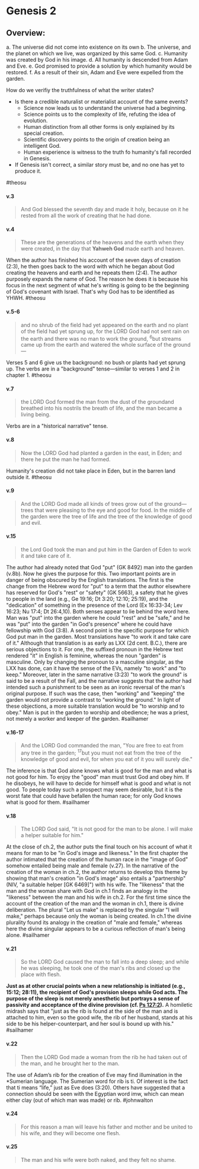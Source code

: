 # Genesis 2

## Overview:
a. The universe did not come into existence on its own
b. The universe, and the planet on which we live, was organized by this same God.
c. Humanity was created by God in his image.
d. All humanity is descended from Adam and Eve.
e. God promised to provide a solution by which humanity would be restored.
f. As a result of their sin, Adam and Eve were expelled from the garden.

How do we verifiy the truthfulness of what the writer states?
- Is there a credible naturalist or materialist account of the same events?
	- Science now leads us to understand the universe had a beginning.
	- Science points us to the complexity of life, refuting the idea of evolution.
	- Human distinction from all other forms is only explained by its special creation.
	- Scientific discovery points to the origin of creation being an intelligent God.
	- Human experience is witness to the truth fo humanity's fall recorded in Genesis.
- If Genesis isn't correct, a similar story must be, and no one has yet to produce it.

#theosu 

#### v.3
>And God blessed the seventh day and made it holy, because on it he rested from all the work of creating that he had done.

#### v.4
>These are the generations of the heavens and the earth when they were created, in the day that **Yahweh God** made earth and heaven.

When the author has finished his account of the seven days of creation (2:3), he then goes back to the word with which he began about God creating the heavens and earth and he repeats them (2:4). The author purposely expands the name of God. The reason he does it is because his focus in the next segment of what he's writing is going to be the beginning of God's covenant with Israel. That's why God has to be identified as YHWH. 
#theosu 

#### v.5-6
>and no shrub of the field had yet appeared on the earth and no plant of the field had yet sprung up, for the LORD God had not sent rain on the earth and there was no man to work the ground, <sup>6</sup>but streams came up from the earth and watered the whole surface of the ground—

Verses 5 and 6 give us the background: no bush or plants had yet sprung up. The verbs are in a "background" tense—similar to verses 1 and 2 in chapter 1.
#theosu 

#### v.7
>the LORD God formed the man from the dust of the groundand breathed into his nostrils the breath of life, and the man became a living being.

Verbs are in a "historical narrative" tense.

#### v.8
>Now the LORD God had planted a garden in the east, in Eden; and there he put the man he had formed.

Humanity's creation did not take place in Eden, but in the barren land outside it.
#theosu 

#### v.9
>And the LORD God made all kinds of trees grow out of the ground—trees that were pleasing to the eye and good for food. In the middle of the garden were the tree of life and the tree of the knowledge of good and evil.

#### v.15
>the Lord God took the man and put him in the Garden of Eden to work it and take care of it.

The author had already noted that God "put" (GK 8492) man into the garden (v.8b). Now he gives the purpose for this. Two important points are in danger of being obscured by the English translations. The first is the change from the Hebrew word for "put" to a term that the author elsewhere has reserved for God's "rest" or "safety" (GK 5663), a safety that he gives to people in the land (e.g., Ge 19:16; Dt 3:20; 12:10; 25:19), and the "dedication" of something in the presence of the Lord (Ex 16:33-34; Lev 16:23; Nu 17:4; Dt 26:4,10). Both senses appear to lie behind the word here. Man was "put" into the garden where he could "rest" and be "safe," and he was "put" into the garden "in God's presence" where he could have fellowship with God (3:8).
A second point is the specific purpose for which God put man in the garden. Most translations have "to work it and take care of it." Although that translation is as early as LXX (2d cent. B.C.), there are serious objections to it. For one, the suffixed pronoun in the Hebrew text rendered "it" in English is feminine, whereas the noun "garden" is masculine. Only by changing the pronoun to a masculine singular, as the LXX has done, can it have the sense of the EVs, namely "to work" and "to keep." Moreover, later in the same narrative (3:23) "to work the ground" is said to be a result of the Fall, and the narrative suggests that the author had intended such a punishment to be seen as an ironic reversal of the man's original purpose. If such was the case, then "working" and "keeping" the garden would not provide a contrast to "working the ground."
In light of these objections, a more suitable translation would be "to worship and to obey." Man is put in the garden to worship and obedience; he was a priest, not merely a worker and keeper of the garden.
#sailhamer

#### v.16-17
>And the LORD God commanded the man, "You are free to eat from any tree in the garden; <sup>17</sup>but you must not eat from the tree of the knowledge of good and evil, for when you eat of it you will surely die."

The inference is that God alone knows what is good for the man and what is not good for him. To enjoy the "good" man must trust God and obey him. If he disobeys, he will have to decide for himself what is good and what is not good. To people today such a prospect may seem desirable, but it is the worst fate that could have befallen the human race; for only God knows what is good for them.
#sailhamer 

#### v.18
>The LORD God said, "It is not good for the man to be alone. I will make a helper suitable for him."

At the close of ch.2, the author puts the final touch on his account of what it means for man to be "in God's image and likeness." In the first chapter the author intimated that the creation of the human race in the "image of God" somehow entailed being male and female (v.27). In the narrative of the creation of the woman in ch.2, the author returns to develop this theme by showing that man's creation "in God's image" also entails a "partnership" (NIV, "a suitable helper \[GK 6469\]") with his wife. The "likeness" that the man and the woman share with God in ch.1 finds an analogy in the "likeness" between the man and his wife in ch.2.
For the first time since the account of the creation of the man and the woman  in ch.1, there is divine deliberation. The plural "Let us make" is replaced by the singular "I will make," perhaps because only the woman is being created. In ch.1 the divine plurality found its analogy in the creation of "male and female," whereas here the divine singular appears to be a curious reflection of man's being alone.
#sailhamer 

#### v.21
>So the LORD God caused the man to fall into a deep sleep; and while he was sleeping, he took one of the man's ribs and closed up the place with flesh.

**Just as at other crucial points when a new relationship is initiated (e.g., 15:12; 28:11), the recipient of God's provision sleeps while God acts. The purpose of the sleep is not merely anesthetic but portrays a sense of passivity and acceptance of the divine provision (cf. [Ps 127:2](Psalm127#v.2)).** A homiletic midrash says that "just as the rib is found at the side of the man and is attached to him, even so the good wife, the rib of her husband, stands at his side to be his helper-counterpart, and her soul is bound up with his."
#sailhamer 

#### v.22
>Then the LORD God made a woman from the rib he had taken out of the man, and he brought her to the man.

The use of Adam’s rib for the creation of Eve may find illumination in the \*Sumerian language. The Sumerian word for rib is ti. Of interest is the fact that ti means “life,” just as Eve does (3:20). Others have suggested that a connection should be seen with the Egyptian word imw, which can mean either clay (out of which man was made) or rib.
#johnwalton

#### v.24
>For this reason a man will leave his father and mother and be united to his wife, and they will become one flesh.

#### v.25
>The man and his wife were both naked, and they felt no shame.

